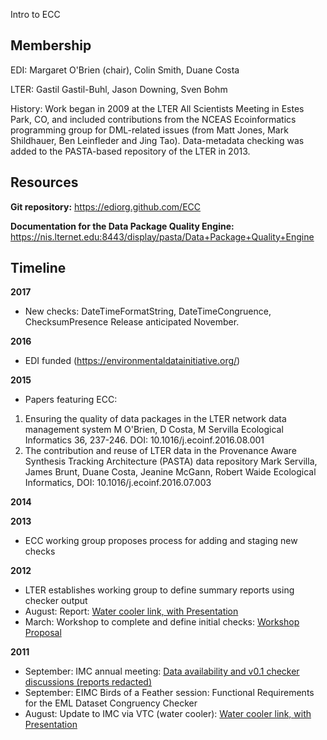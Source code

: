Intro to ECC 

## Membership
EDI: Margaret O'Brien (chair), Colin Smith, Duane Costa

LTER: Gastil Gastil-Buhl, Jason Downing, Sven Bohm

History: Work began in 2009 at the LTER All Scientists Meeting in Estes Park, CO, and included contributions from the NCEAS Ecoinformatics programming group for DML-related issues (from Matt Jones, Mark Shildhauer, Ben Leinfleder and Jing Tao). Data-metadata checking was added to the PASTA-based repository of the LTER in 2013. 

## Resources
<strong>Git repository:</strong>
<a href="https://ediorg.github.com/ECC">https://ediorg.github.com/ECC</a>

<strong>Documentation for the Data Package Quality Engine:</strong>
<a href="https://nis.lternet.edu:8443/display/pasta/Data+Package+Quality+Engine">https://nis.lternet.edu:8443/display/pasta/Data+Package+Quality+Engine</a>

 
## Timeline

<strong>2017</strong>
* New checks: DateTimeFormatString, DateTimeCongruence, ChecksumPresence
Release anticipated November.

<strong>2016</strong>
* EDI funded (<a href="https://environmentaldatainitiative.org/">https://environmentaldatainitiative.org/</a>)

<strong>2015</strong>
* Papers featuring ECC:
1. Ensuring the quality of data packages in the LTER network data management system
M O'Brien, D Costa, M Servilla
Ecological Informatics 36, 237-246. DOI: 10.1016/j.ecoinf.2016.08.001
2. The contribution and reuse of LTER data in the Provenance Aware Synthesis Tracking Architecture (PASTA) data repository
Mark Servilla, James Brunt, Duane Costa, Jeanine McGann, Robert Waide
Ecological Informatics, DOI: 10.1016/j.ecoinf.2016.07.003

<strong>2014</strong>



<strong>2013</strong>
* ECC working group proposes process for adding and staging new checks


<strong>2012</strong>
* LTER establishes working group to define summary reports using checker output
* August: Report: <a href="http://im.lternet.edu/node/1064">Water cooler link, with Presentation</a>
* March: Workshop to complete and define initial checks: <a href="http://intranet2.lternet.edu/content/defining-checks-ensure-high-quality-lter-data-packages">Workshop Proposal</a>

<strong>2011</strong>
* September: IMC annual meeting: <a href="http://im.lternet.edu/meetings/2011/breakout1">Data availability and v0.1 checker discussions (reports redacted)</a>
* September: EIMC Birds of a Feather session: Functional Requirements for the EML Dataset Congruency Checker
* August: Update to IMC via VTC  (water cooler): <a href="http://im.lternet.edu/node/912">Water cooler link, with Presentation</a>
